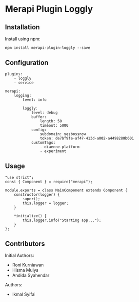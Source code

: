 # Merapi Plugin Loggly
## Installation
Install using npm:
```
npm install merapi-plugin-loggly --save
```

## Configuration

```
plugins:
    - loggly
    - service

merapi:
    logging:
        level: info

        loggly:
            level: debug
            buffer:
                length: 50
                timeout: 5000
            config:
                subdomain: yesbossnow
                token: de7bf9fe-af47-413d-a002-a4498280b601
            customTags:
                - diaenne-platform
                - experiment
```
## Usage 
```
"use strict";
const { Component } = require("merapi");

module.exports = class MainComponent extends Component {
    constructor(logger) {
        super();
        this.logger = logger;
    }

    *initialize() {
        this.logger.info("Starting app...");
    }
};
```

## Contributors
Initial Authors:

* Roni Kurniawan
* Hisma Mulya
* Andida Syahendar

Authors:

* Ikmal Syifai
